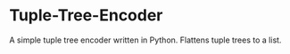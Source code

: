 # Tuple-Tree-Encoder
A simple tuple tree encoder written in Python. Flattens tuple trees to a list.
